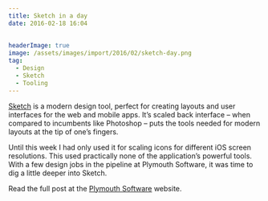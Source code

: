 ```yaml
---
title: Sketch in a day
date: 2016-02-18 16:04
  
 
headerImage: true
image: /assets/images/import/2016/02/sketch-day.png
tag:
  - Design
  - Sketch
  - Tooling
---
```

[Sketch](http://www.sketchapp.com/) is a modern design tool, perfect for creating layouts and user interfaces for the web and mobile apps. It’s scaled back interface &#8211; when compared to incumbents like Photoshop &#8211; puts the tools needed for modern layouts at the tip of one’s fingers.

Until this week I had only used it for scaling icons for different iOS screen resolutions. This used practically none of the application’s powerful tools. With a few design jobs in the pipeline at Plymouth Software, it was time to dig a little deeper into Sketch.

Read the full post at the [Plymouth Software](https://plymouthsoftware.com/articles/sketch-in-a-day/ "South West Software Consultants") website.
